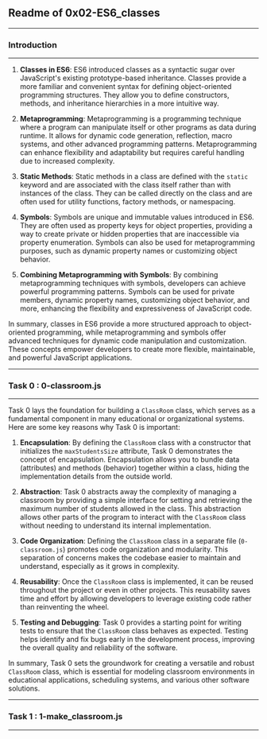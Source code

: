 ## Readme of 0x02-ES6_classes
---

### Introduction
---

1. **Classes in ES6**: ES6 introduced classes as a syntactic sugar over JavaScript's existing prototype-based inheritance. Classes provide a more familiar and convenient syntax for defining object-oriented programming structures. They allow you to define constructors, methods, and inheritance hierarchies in a more intuitive way.

2. **Metaprogramming**: Metaprogramming is a programming technique where a program can manipulate itself or other programs as data during runtime. It allows for dynamic code generation, reflection, macro systems, and other advanced programming patterns. Metaprogramming can enhance flexibility and adaptability but requires careful handling due to increased complexity.

3. **Static Methods**: Static methods in a class are defined with the `static` keyword and are associated with the class itself rather than with instances of the class. They can be called directly on the class and are often used for utility functions, factory methods, or namespacing.

4. **Symbols**: Symbols are unique and immutable values introduced in ES6. They are often used as property keys for object properties, providing a way to create private or hidden properties that are inaccessible via property enumeration. Symbols can also be used for metaprogramming purposes, such as dynamic property names or customizing object behavior.

5. **Combining Metaprogramming with Symbols**: By combining metaprogramming techniques with symbols, developers can achieve powerful programming patterns. Symbols can be used for private members, dynamic property names, customizing object behavior, and more, enhancing the flexibility and expressiveness of JavaScript code.

In summary, classes in ES6 provide a more structured approach to object-oriented programming, while metaprogramming and symbols offer advanced techniques for dynamic code manipulation and customization. These concepts empower developers to create more flexible, maintainable, and powerful JavaScript applications.

---

### Task 0 : 0-classroom.js
---

Task 0 lays the foundation for building a `ClassRoom` class, which serves as a fundamental component in many educational or organizational systems. Here are some key reasons why Task 0 is important:

1. **Encapsulation**: By defining the `ClassRoom` class with a constructor that initializes the `maxStudentsSize` attribute, Task 0 demonstrates the concept of encapsulation. Encapsulation allows you to bundle data (attributes) and methods (behavior) together within a class, hiding the implementation details from the outside world.

2. **Abstraction**: Task 0 abstracts away the complexity of managing a classroom by providing a simple interface for setting and retrieving the maximum number of students allowed in the class. This abstraction allows other parts of the program to interact with the `ClassRoom` class without needing to understand its internal implementation.

3. **Code Organization**: Defining the `ClassRoom` class in a separate file (`0-classroom.js`) promotes code organization and modularity. This separation of concerns makes the codebase easier to maintain and understand, especially as it grows in complexity.

4. **Reusability**: Once the `ClassRoom` class is implemented, it can be reused throughout the project or even in other projects. This reusability saves time and effort by allowing developers to leverage existing code rather than reinventing the wheel.

5. **Testing and Debugging**: Task 0 provides a starting point for writing tests to ensure that the `ClassRoom` class behaves as expected. Testing helps identify and fix bugs early in the development process, improving the overall quality and reliability of the software.

In summary, Task 0 sets the groundwork for creating a versatile and robust `ClassRoom` class, which is essential for modeling classroom environments in educational applications, scheduling systems, and various other software solutions.

---

### Task 1 : 1-make_classroom.js
---


